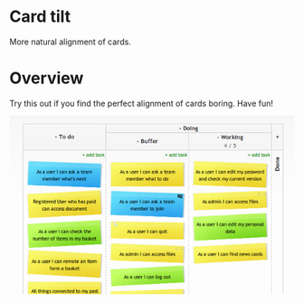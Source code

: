 # Card tilt
More natural alignment of cards.

# Overview
Try this out if you find the perfect alignment of cards boring.
Have fun!

![preview](preview.png)
